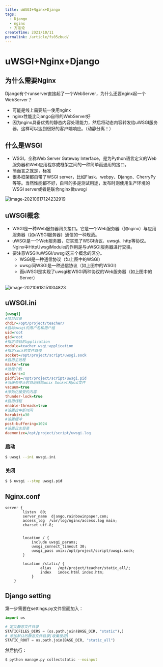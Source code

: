 ```yaml
---
title: uWSGI+Nginx+Django
tags:
  - Django
  - nginx
  - 方法论
createTime: 2021/10/11
permalink: /article/fs05zbud/
---
```

# uWSGI+Nginx+Django

## 为什么需要Nginx

Django有个runserver直接起了一个WebServer，为什么还要nginx起一个WebServer？

- 可能是线上需要统一使用nginx
- nginx性能比Django自带的WebServer好
- 因为nginx具备优秀的静态内容处理能力，然后将动态内容转发给uWSGI服务器，这样可以达到很好的客户端响应。（动静分离！）

## 什么是WSGI

- WSGI，全称Web Server Gateway Interface，是为Python语言定义的Web服务器和Web应用程序或框架之间的一种简单而通用的接口。
- 简而言之就是，标准
- 很多框架都自带了WSGI server，比如Flask、webpy、Django、CherryPy等等。当然性能都不好，自带的多是测试用途，发布时则使用生产环境的WSGI server或者是联合nginx做uwsgi

![image-20210617124232919](https://file.40017.cn/baoxian/health/health_public/images/blog/blog-16.png)

## uWSGI概念

- WSGI是一种Web服务器网关接口。它是一个Web服务器（如nginx）与应用服务器（如uWSGI服务器）通信的一种规范。
- uWSGI是一个Web服务器，它实现了WSGI协议、uwsgi、http等协议。Nginx中HttpUwsgiModule的作用是与uWSGI服务器进行交换。
- 要注意WSGI/uWSGI/uwsgi这三个概念的区分。
  - WSGI是一种通信协议（如上图中的WSGI）
  - uwsgi同WSGI是一种通信协议（如上图中的WSGI）
  - 而uWSGI是实现了uwsgi和WSGI两种协议的Web服务器（如上图中的Server）

![image-20210618151004823](https://file.40017.cn/baoxian/health/health_public/images/blog/blog-17.png)

## uWSGI.ini

```ini
[uwsgi]
#项目目录
chdir=/opt/project/teacher/
#启动uwsgi的用户名和用户组
uid=root
gid=root
#指定项目的application
module=teacher.wsgi:application
#指定sock的文件路径
socket=/opt/project/script/uwsgi.sock
#启用主进程
master=true
#进程个数
workers=3
pidfile=/opt/project/script/uwsgi.pid
#当服务停止时自动移除unix Socket和pid文件
vacuum=true
#序列化接受的内容
thunder-lock=true
#启用线程
enable-threads=true
#设置自中断时间
harakiri=30
#设置缓冲
post-buffering=1024
#设置日志目录
daemonize=/opt/project/script/uwsgi.log
```

### 启动

```bash
$ uwsgi --ini uwsgi.ini
```

### 关闭

```bash
$ $ uwsgi --stop uwsgi.pid
```

## Nginx.conf

```
server {
        listen  80;
        server_name  django.rainbowinpaper.com;
        access_log  /var/log/nginx/access.log main;
        charset utf-8;


        location / {
            include uwsgi_params;
            uwsgi_connect_timeout 30;
            uwsgi_pass unix:/opt/project/script/uwsgi.sock;
        }

        location /static/ {
                alias   /opt/project/teacher/static_all/;
                index   index.html index.htm;
            }
    }
```

## Django setting

第一步需要在settings.py文件里面加入：

```python
import os

# 定义静态文件目录
STATICFILES_DIRS = (os.path.join(BASE_DIR, "static"),)
# 添加默认的静态文件目录[收集使用]
STATIC_ROOT = os.path.join(BASE_DIR, "static_all")
```

然后执行：

```bash
$ python manage.py collectstatic --noinput
```

